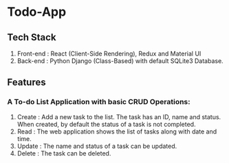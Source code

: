 # Todo-App
## Tech Stack
1) Front-end : React (Client-Side Rendering), Redux and Material UI
2) Back-end : Python Django (Class-Based) with default SQLite3 Database.
## Features
### A To-do List Application with basic CRUD Operations: 
1) Create : Add a new task to the list. The task has an ID, name and status. When created, by default the status of a task is not completed. 
2) Read : The web application shows the list of tasks along with date and time. 
3) Update : The name and status of a task can be updated. 
4) Delete : The task can be deleted. 
